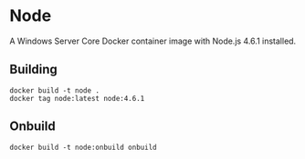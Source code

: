 # Node

A Windows Server Core Docker container image with Node.js 4.6.1 installed.

## Building

```
docker build -t node .
docker tag node:latest node:4.6.1
```

## Onbuild

```
docker build -t node:onbuild onbuild
```
